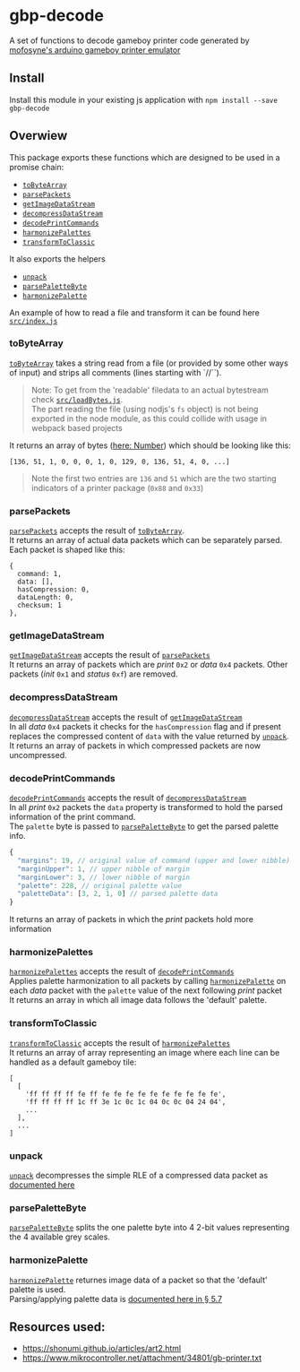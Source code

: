# gbp-decode
A set of functions to decode gameboy printer code generated by [mofosyne's arduino gameboy printer emulator](https://github.com/mofosyne/arduino-gameboy-printer-emulator)

## Install
Install this module in your existing js application with `npm install --save gbp-decode`
  
## Overwiew
This package exports these functions which are designed to be used in a promise chain:
* [`toByteArray`](#tobytearray)
* [`parsePackets`](#parsepackets)
* [`getImageDataStream`](#getimagedatastream)
* [`decompressDataStream`](#decompressdatastream)
* [`decodePrintCommands`](#decodeprintcommands)
* [`harmonizePalettes`](#harmonizepalettes)
* [`transformToClassic`](#transformtoclassic)

It also exports the helpers
* [`unpack`](#unpack)
* [`parsePaletteByte`](#parsepalettebyte)
* [`harmonizePalette`](#harmonizepalette)

An example of how to read a file and transform it can be found here [`src/index.js`](src/index.js)

### toByteArray
[`toByteArray`](src/toByteArray.js) takes a string read from a file (or provided by some other ways of input) and strips all comments (lines starting with `//``).  
> Note: To get from the 'readable' filedata to an actual bytestream check [`src/loadBytes.js`](src/loadBytes.js).  
> The part reading the file (using nodjs's `fs` object) is not being exported in the node module, as this could collide with usage in webpack based projects  

It returns an array of bytes ([here: Number](https://developer.mozilla.org/en-US/docs/Web/JavaScript/Reference/Global_Objects/Number)) which should be looking like this:  
```
[136, 51, 1, 0, 0, 0, 1, 0, 129, 0, 136, 51, 4, 0, ...]
```
> Note the first two entries are `136` and `51` which are the two starting indicators of a printer package (`0x88` and `0x33`)  

### parsePackets
[`parsePackets`](src/parsePackets.js) accepts the result of [`toByteArray`](#tobytearray).  
It returns an array of actual data packets which can be separately parsed.    
Each packet is shaped like this:  
```
{
  command: 1,
  data: [],
  hasCompression: 0,
  dataLength: 0,
  checksum: 1
},
```
 
### getImageDataStream
[`getImageDataStream`](src/getImageDataStream.js) accepts the result of [`parsePackets`](#parsepackets)  
It returns an array of packets which are _print_ `0x2` or _data_ `0x4` packets. Other packets (_init_ `0x1` and _status_ `0xf`) are removed.  

### decompressDataStream
[`decompressDataStream`](src/decompressDataStream.js) accepts the result of [`getImageDataStream`](#getimagedatastream)  
In all _data_ `0x4` packets it checks for the `hasCompression` flag and if present replaces the compressed content of `data` with the value returned by [`unpack`](#unpack).  
It returns an array of packets in which compressed packets are now uncompressed.  

### decodePrintCommands
[`decodePrintCommands`](src/decodePrintCommands.js) accepts the result of [`decompressDataStream`](#decompressdatastream)  
In all _print_ `0x2` packets the `data` property is transformed to hold the parsed information of the print command.  
The `palette` byte is passed to [`parsePaletteByte`](#parsepalettebyte) to get the parsed palette info.  
``` javascript
{
  "margins": 19, // original value of command (upper and lower nibble)
  "marginUpper": 1, // upper nibble of margin
  "marginLower": 3, // lower nibble of margin
  "palette": 228, // original palette value
  "paletteData": [3, 2, 1, 0] // parsed palette data
}
```
It returns an array of packets in which the _print_ packets hold more information  

### harmonizePalettes
[`harmonizePalettes`](src/harmonizePalettes.js) accepts the result of [`decodePrintCommands`](#decodeprintcommands)  
Applies palette harmonization to all packets by calling [`harmonizePalette`](#harmonizepalette) on each _data_ packet with the `palette` value of the next following _print_ packet    
It returns an array in which all image data follows the 'default' palette.  

### transformToClassic
[`transformToClassic`](src/transformToClassic.js) accepts the result of [`harmonizePalettes`](#harmonizepalettes)  
It returns an array of array representing an image where each line can be handled as a default gameboy tile: 
```
[
  [
    'ff ff ff ff fe ff fe fe fe fe fe fe fe fe fe fe',
    'ff ff ff ff 1c ff 3e 1c 0c 1c 04 0c 0c 04 24 04',
    ...
  ],
  ...
]
```

### unpack
[`unpack`](src/unpack.js) decompresses the simple RLE of a compressed data packet as [documented here](https://shonumi.github.io/articles/art2.html) 

### parsePaletteByte
[`parsePaletteByte`](src/parsePaletteByte.js) splits the one palette byte into 4 2-bit values representing the 4 available grey scales.  

### harmonizePalette
[`harmonizePalette`](src/harmonizePalette.js) returnes image data of a packet so that the 'default' palette is used.  
Parsing/applying palette data is [documented here in § 5.7](https://www.mikrocontroller.net/attachment/34801/gb-printer.txt)

## Resources used:
* https://shonumi.github.io/articles/art2.html  
* https://www.mikrocontroller.net/attachment/34801/gb-printer.txt  
